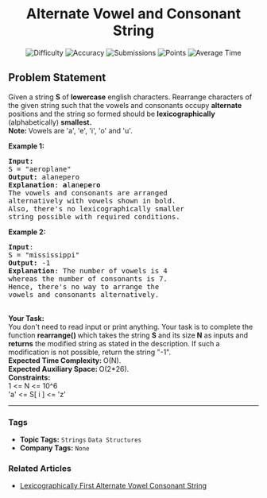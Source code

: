 <h1 align="center">Alternate Vowel and Consonant String</h1>

<p align="center">
  <img alt="Difficulty" title="Difficulty" src="https://custom-icon-badges.demolab.com/badge/Difficulty: Medium-1F222E?style=for-the-badge&logoColor=white&logo=fire"/>
  <img alt="Accuracy" title="Accuracy" src="https://custom-icon-badges.demolab.com/badge/Accuracy: 48.7%25-1F222E?style=for-the-badge&logoColor=white&logo=target"/>
  <img alt="Submissions" title="Submissions" src="https://custom-icon-badges.demolab.com/badge/Submissions: 30K+-1F222E?style=for-the-badge&logoColor=white&logo=repo"/>
  <img alt="Points" title="Points" src="https://custom-icon-badges.demolab.com/badge/Points: 4-1F222E?style=for-the-badge&logoColor=white&logo=award"/>
  <img alt="Average Time" title="Average Time" src="https://custom-icon-badges.demolab.com/badge/Average%20Time: N/A-1F222E?style=for-the-badge&logoColor=white&logo=clock"/>
</p>

## Problem Statement

Given a string <b>S</b> of <b>lowercase</b> english characters. Rearrange characters of the given string such that the vowels and consonants occupy <b>alternate</b> positions and the string so formed should be <b>lexicographically</b> (alphabetically) <b>smallest.</b> <br>
<b>Note: </b>Vowels are 'a', 'e', 'i', 'o' and 'u'. 

<b>Example 1:</b>

<pre><b>Input:</b>
S = "aeroplane"
<b>Output:</b> alanepero
<b>Explanation</b>: <b>a</b>l<b>a</b>n<b>e</b>p<b>e</b>r<b>o  
</b>The vowels and consonants are arranged 
alternatively with vowels shown in bold.
Also, there's no lexicographically smaller
string possible with required conditions.
</pre>

<b>Example 2:</b>

<pre><b>Input</b>: 
S = "mississippi"
<b>Output:</b> -1
<b>Explanation</b>: The number of vowels is 4 
whereas the number of consonants is 7.
Hence, there's no way to arrange the
vowels and consonants alternatively.
</pre>

<br>
<b>Your Task:</b><br>
You don't need to read input or print anything. Your task is to complete the function <b>rearrange() </b>which takes the string <b>S</b> and its size<b> N</b> as inputs and <b>returns</b> the modified string as stated in the description. If such a modification is not possible, return the string "-1".

<br>
<b>Expected Time Complexity: </b>O(N).<br>
<b>Expected Auxiliary Space: </b>O(2*26).

<br>
<b>Constraints:</b><br>
1 <= N <= 10^6<br>
'a' <= S[ i ] <= 'z'


<hr>

### Tags
- **Topic Tags:** `Strings` `Data Structures`
- **Company Tags:** `None`

### Related Articles
- [Lexicographically First Alternate Vowel Consonant String](https://www.geeksforgeeks.org/lexicographically-first-alternate-vowel-consonant-string/)
